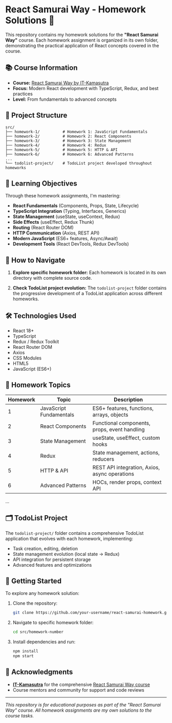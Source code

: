 # React Samurai Way - Homework Solutions 🚀

This repository contains my homework solutions for the **"React Samurai Way"** course. Each homework assignment is organized in its own folder, demonstrating the practical application of React concepts covered in the course.

## 📚 Course Information

- **Course:** [React Samurai Way by IT-Kamasutra](https://www.youtube.com/playlist?list=PLcvhF2Wqh7DNVy1OCUpG3i5lyxyBWhGZ8)
- **Focus:** Modern React development with TypeScript, Redux, and best practices
- **Level:** From fundamentals to advanced concepts

## 📁 Project Structure

```
src/
├── homework-1/          # Homework 1: JavaScript Fundamentals
├── homework-2/          # Homework 2: React Components
├── homework-3/          # Homework 3: State Management
├── homework-4/          # Homework 4: Redux
├── homework-5/          # Homework 5: HTTP & API
├── homework-6/          # Homework 6: Advanced Patterns
...
└── todolist-project/    # TodoList project developed throughout homeworks
```

## 🎯 Learning Objectives

Through these homework assignments, I'm mastering:

- **React Fundamentals** (Components, Props, State, Lifecycle)
- **TypeScript Integration** (Typing, Interfaces, Generics)
- **State Management** (useState, useContext, Redux)
- **Side Effects** (useEffect, Redux Thunk)
- **Routing** (React Router DOM)
- **HTTP Communication** (Axios, REST API)
- **Modern JavaScript** (ES6+ features, Async/Await)
- **Development Tools** (React DevTools, Redux DevTools)

## 📖 How to Navigate

1. **Explore specific homework folder:**
   Each homework is located in its own directory with complete source code.

2. **Check TodoList project evolution:**
   The `todolist-project` folder contains the progressive development of a TodoList application across different homeworks.

## 🛠 Technologies Used

- React 18+
- TypeScript
- Redux / Redux Toolkit
- React Router DOM
- Axios
- CSS Modules
- HTML5
- JavaScript (ES6+)

## 📝 Homework Topics

| Homework | Topic | Description |
|----------|-------|-------------|
| 1 | JavaScript Fundamentals | ES6+ features, functions, arrays, objects |
| 2 | React Components | Functional components, props, event handling |
| 3 | State Management | useState, useEffect, custom hooks |
| 4 | Redux | State management, actions, reducers |
| 5 | HTTP & API | REST API integration, Axios, async operations |
| 6 | Advanced Patterns | HOCs, render props, context API |
...

## 🗂️ TodoList Project

The `todolist-project/` folder contains a comprehensive TodoList application that evolves with each homework, implementing:

- Task creation, editing, deletion
- State management evolution (local state → Redux)
- API integration for persistent storage
- Advanced features and optimizations

## 🚀 Getting Started

To explore any homework solution:

1. Clone the repository:
   ```bash
   git clone https://github.com/your-username/react-samurai-homework.git
   ```

2. Navigate to specific homework folder:
   ```bash
   cd src/homework-number
   ```

3. Install dependencies and run:
   ```bash
   npm install
   npm start
   ```

## 🤝 Acknowledgments

- **[IT-Kamasutra](https://www.youtube.com/c/ITKAMASUTRA)** for the comprehensive [React Samurai Way course](https://www.youtube.com/playlist?list=PLcvhF2Wqh7DNVy1OCUpG3i5lyxyBWhGZ8)
- Course mentors and community for support and code reviews

---

*This repository is for educational purposes as part of the "React Samurai Way" course. All homework assignments are my own solutions to the course tasks.*
